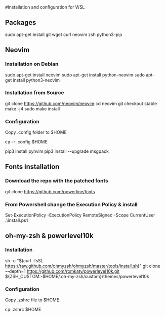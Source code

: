 #Installation and configuration for WSL

## Packages

sudo apt-get install git wget curl neovim zsh python3-pip

## Neovim

### Installation on Debian

sudo apt-get install neovim
sudo apt-get install python-neovim
sudo apt-get install python3-neovim

### Installation from Source

git clone https://github.com/neovim/neovim
cd neovim
git checkout stable
make -j4
sudo make install

### Configuration

Copy .config folder to $HOME

cp -r .config $HOME

pip3 install pynvim
pip3 install --upgrade msgpack

## Fonts installation

### Download the repo with the patched fonts
git clone https://github.com/powerline/fonts

### From Powershell change the Execution Policy & install
Set-ExecutionPolicy -ExecutionPolicy RemoteSigned -Scope CurrentUser
.\install.ps1

## oh-my-zsh & powerlevel10k

### Installation

sh -c "$(curl -fsSL https://raw.github.com/ohmyzsh/ohmyzsh/master/tools/install.sh)"
git clone --depth=1 https://github.com/romkatv/powerlevel10k.git ${ZSH_CUSTOM:-$HOME/.oh-my-zsh/custom}/themes/powerlevel10k

### Configuration

Copy .zshrc file to $HOME

cp .zshrc $HOME

